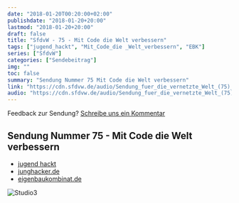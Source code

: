 ```yaml
---
date: "2018-01-20T00:20:00+02:00"
publishdate: "2018-01-20+20:00"
lastmod: "2018-01-20+20:00"
draft: false
title: "SfdvW - 75 - Mit Code die Welt verbessern"
tags: ["jugend_hackt", "Mit_Code_die _Welt_verbessern", "EBK"]
series: ["SfdvW"]
categories: ["Sendebeitrag"]
img: ""
toc: false
summary: "Sendung Nummer 75 Mit Code die Welt verbessern"
link: "https://cdn.sfdvw.de/audio/Sendung_fuer_die_vernetzte_Welt_(75)_2018_01_20_Mit_Code_die_Welt_verbessern.mp3"
audio: "https://cdn.sfdvw.de/audio/Sendung_fuer_die_vernetzte_Welt_(75)_2018_01_20_Mit_Code_die_Welt_verbessern.mp3"
---
```


<div align="center" id="example"></div>
<script src="https://cdn.podlove.org/web-player/embed.js"></script>

Feedback zur Sendung?
[Schreibe uns ein Kommentar](mailto:SfdvW@radiocorax.de)

## Sendung Nummer 75 - Mit Code die Welt verbessern

* [jugend hackt](https://jugendhackt.org/)
* [junghacker.de](https://junghacker.de)
* [eigenbaukombinat.de](https://eigenbaukombinat.de)

![Studio3](https://cdn.sfdvw.de/audio/Sendung_fuer_die_vernetzte_Welt_(75)_2018_01_20_.jpg)


<script>
  podlovePlayer('#example', '/blog/sfdvw75.json');
</script>
